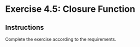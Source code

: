 # Exercise 4.5: Closure Function

## Instructions

Complete the exercise according to the requirements.
